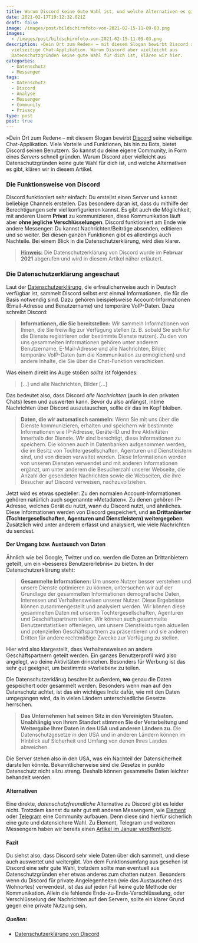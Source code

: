 ```yaml
---
title: Warum Discord keine Gute Wahl ist, und welche Alternativen es gibt
date: 2021-02-17T19:12:32.021Z
draft: false
image: /images/post/bildschirmfoto-von-2021-02-15-11-09-03.png
images:
  - /images/post/bildschirmfoto-von-2021-02-15-11-09-03.png
description: »Dein Ort zum Reden« – mit diesem Slogan bewirbt Discord seine
  vielseitige Chat-Applikation. Warum Discord aber vielleicht aus
  Datenschutzgründen keine gute Wahl für dich ist, klären wir hier.
categories:
  - Datenschutz
  - Messenger
tags:
  - Datenschutz
  - Discord
  - Analyse
  - Messenger
  - Community
  - Privacy
type: post
post: true
---
```

»Dein Ort zum Reden« – mit diesem Slogan bewirbt [Discord](https://discord.com/) seine vielseitige Chat-Applikation. Viele Vorteile und Funktionen, bis hin zu Bots, bietet Discord seinen Benutzern. So kannst du deine eigene Community, in Form eines *Servers* schnell gründen.
Warum Discord aber vielleicht aus Datenschutzgründen keine gute Wahl für dich ist, und welche Alternativen es gibt, klären wir in diesem Artikel.

### Die Funktionsweise von Discord

Discord funktioniert sehr einfach: Du erstellst einen Server und kannst beliebige Channels erstellen. Das besondere daran ist, dass du mithilfe der Berechtigungen sehr viel konfigurieren kannst. Es gibt auch die Möglichkeit, mit anderen Usern **Privat** zu kommunizieren, diese Kommunikation läuft aber **ohne jegliche Verschlüsselungen**.
Discord funktioniert am Ende wie andere Messenger: Du kannst Nachrichten/Beiträge absenden, editieren und so weiter.
Bei diesen ganzen Funktionen gibt es allerdings auch Nachteile. Bei einem Blick in die Datenschutzerklärung, wird dies klarer.

> <u>**Hinweis:**</u> Die Datenschutzerklärung von Discord wurde im **Februar 2021** abgerufen und wird in diesem Artikel näher erläutert.

### Die Datenschutzerklärung angeschaut

Laut der [Datenschutzerklärung](https://discord.com/privacy), die erfreulicherweise auch in Deutsch verfügbar ist, sammelt Discord selbst erst einmal Informationen, die für die Basis notwendig sind. Dazu gehören beispielsweise Account-Informationen (Email-Adresse und Benutzername) und temporäre VoIP-Daten. Dazu schreibt Discord:

> **Informationen, die Sie bereitstellen:** Wir sammeln Informationen von Ihnen, die Sie freiwillig zur Verfügung stellen (z. B. sobald Sie sich für die Dienste registrieren oder bestimmte Dienste nutzen). Zu den von uns gesammelten Informationen gehören unter anderem Benutzername, E-Mail-Adresse und alle Nachrichten, Bilder, temporäre VoIP-Daten (um die Kommunikation zu ermöglichen) und andere Inhalte, die Sie über die Chat-Funktion verschicken.

Was einem direkt ins Auge stoßen *sollte* ist folgendes:

> \[...] und alle Nachrichten, Bilder \[...]

Das bedeutet also, dass Discord *alle Nachrichten* (auch in den privaten Chats) lesen und auswerten kann. Bevor du also anfängst, intime Nachrichten über Discord auszutauschen, sollte dir das im Kopf bleiben.

> **Daten, die wir automatisch sammeln:** Wenn Sie mit uns über die Dienste kommunizieren, erhalten und speichern wir bestimmte Informationen wie IP-Adresse, Geräte-ID und Ihre Aktivitäten innerhalb der Dienste. Wir sind berechtigt, diese Informationen zu speichern. Die können auch in Datenbanken aufgenommen werden, die im Besitz von Tochtergesellschaften, Agenturen und Dienstleistern sind, und von diesen verwaltet werden. Diese Informationen werden von unseren Diensten verwendet und mit anderen Informationen ergänzt, um unter anderem die Besucherzahl unserer Webseite, die Anzahl der gesendeten Nachrichten sowie die Webseiten, die ihre Besucher auf Discord verweisen, nachzuvollziehen.

Jetzt wird es etwas spezieller: Zu den normalen Account-Informationen gehören natürlich auch sogenannte »Metadaten«. Zu denen gehören IP-Adresse, welches Gerät du nutzt, wann du Discord nutzt, und ähnliches. Diese Informationen werden von Discord gespeichert, und **an Drittanbierter (Tochtergesellschaften, Agenturen und Dienstleistern) weitergegeben**. Zusätzlich wird unter anderem erfasst und analysiert, wie viele Nachrichten du sendest.

#### Der Umgang bzw. Austausch von Daten

Ähnlich wie bei Google, Twitter und co. werden die Daten an Drittanbietern geteilt, um ein »besseres Benutzererlebnis« zu bieten. In der Datenschutzerklärung steht:

> **Gesammelte Informationen:** Um unsere Nutzer besser verstehen und unsere Dienste optimieren zu können, untersuchen wir auf der Grundlage der gesammelten Informationen demografische Daten, Interessen und Verhaltensweisen unserer Nutzer. Diese Ergebnisse können zusammengestellt und analysiert werden. Wir können diese gesammelten Daten mit unseren Tochtergesellschaften, Agenturen und Geschäftspartnern teilen. Wir können auch gesammelte Benutzerstatistiken offenlegen, um unsere Dienstleistungen aktuellen und potenziellen Geschäftspartnern zu präsentieren und sie anderen Dritten für andere rechtmäßige Zwecke zur Verfügung zu stellen.

Hier wird also klargestellt, dass Verhaltensweisen an andere Geschäftspartnern geteilt werden. Ein ganzes Benutzerprofil wird also angelegt, wo deine Aktivitäten drinstehen. Besonders für Werbung ist das sehr gut geeignet, um bestimmte »Vorlieben« zu teilen.

Die Datenschutzerklärug beschreibt außerdem, **wo** genau die Daten gespeichert oder gesammelt werden. Besonders wenn man auf den Datenschutz achtet, ist das ein wichtiges Indiz dafür, wie mit den Daten umgegangen wird, da in vielen Ländern unterschiedliche Gesetze herrschen.

> **Das Unternehmen hat seinen Sitz in den Vereinigten Staaten.** **Unabhängig von Ihrem Standort stimmen Sie der Verarbeitung und Weitergabe Ihrer Daten in den USA und anderen Ländern zu.** Die Datenschutzgesetze in den USA und in anderen Ländern können im Hinblick auf Sicherheit und Umfang von denen Ihres Landes abweichen.

Die Server stehen also in den USA, was ein Nachteil der Datensicherheit darstellen könnte. Bekanntlicherweise sind die Gesetze in punkto Datenschutz nicht allzu streng. Deshalb können gesammelte Daten leichter behandelt werden.

#### Alternativen

Eine direkte, *datenschutzfreundliche* Alternative zu Discord gibt es leider nicht. Trotzdem kannst du sehr gut mit anderen Messengern, wie [Element](https://element.io/) oder [Telegram](https://telegram.org/) eine Community aufbauen. Denn diese sind hierfür sicherlich eine gute und datensichere Wahl. Zu Element, Telegram und weiteren Messengern haben wir bereits einen [Artikel im Januar veröffentlicht](https://www.foss-planet.de/blog/ueberblick-messenger-2021/).

#### Fazit

Du siehst also, dass Discord sehr viele Daten über dich sammelt, und diese auch auswertet und weitergibt. Von dem Funktionsumfang aus gesehen ist Discord eine sehr gute Wahl, trotzdem sollte man eventuell aus Datenschutzgründen eher etwas anderes zum chatten nutzen. Besonders wenn du Discord für private Angelegenheiten (wie das Austauschen des Wohnortes) verwendest, ist das auf jeden Fall keine gute Methode der Kommunikation. Allein die fehlende Ende-zu-Ende-Verschlüsselung, oder Verschlüsselung der Nachrichten auf den Servern, sollte ein klarer Grund gegen eine private Nutzung sein.

##### Quellen:

* [Datenschutzerklärung von Discord](https://discord.com/privacy)
